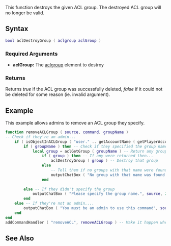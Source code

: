 This function destroys the given ACL group. The destroyed ACL group will no longer be valid.

Syntax
------

``` lua
bool aclDestroyGroup ( aclgroup aclGroup )
```

### Required Arguments

-   **aclGroup:** The [aclgroup](/aclgroup.md "wikilink") element to destroy

### Returns

Returns *true* if the ACL group was successfully deleted, *false* if it could not be deleted for some reason (ie. invalid argument).

Example
-------

This example allows admins to remove an ACL group they specify.

``` lua
function removeACLGroup ( source, command, groupName )
-- Check if they're an admin...
    if ( isObjectInACLGroup ( "user." .. getAccountName ( getPlayerAccount ( source )), aclGetGroup ( "Admin" ) ) ) then
        if ( groupName ) then -- Check if they specified the group name
            local group = aclGetGroup ( groupName ) -- Return any groups matching the name
                if ( group ) then -- If any were returned then...
                    aclDestroyGroup ( group ) -- Destroy that group
                else
                    -- Tell them if no groups with that name were found...
                    outputChatBox ( "No group with that name was found.", source, 255, 0, 0 )
                end
    
        else -- If they didn't specify the group
            outputChatBox ( "Please specify the group name.", source, 255, 0, 0 ) -- Tell them that they must
        end
    else -- If they're not an admin....
        outputChatBox ( "You must be an admin to use this command", source, 255, 0, 0 ) -- Tell them it's restricted
    end
end
addCommandHandler ( "removeACL", removeACLGroup ) -- Make it happen when somebody types "/removeACL"
```

See Also
--------
